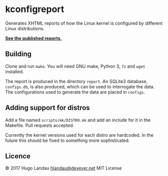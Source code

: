 # kconfigreport

Generates XHTML reports of how the Linux kernel is configured by different
Linux distributions.

[**See the published reports.**](https://hlandau.github.io/kconfigreport)

## Building

Clone and run `make`. You will need GNU make, Python 3, `7z` and `wget`
installed.

The report is produced in the directory `report`. An SQLite3 database,
`configs.db`, is also produced, which can be used to interrogate the data. The
configurations used to generate the data are placed in `configs`.

## Adding support for distros

Add a file named `scripts/mk/DISTRO.mk` and add an include for it in the
Makefile. Pull requests accepted.

Currently the kernel versions used for each distro are hardcoded. In the future
this should be fixed to something more sophisticated.

## Licence

  © 2017 Hugo Landau <hlandau@devever.net>      MIT License


